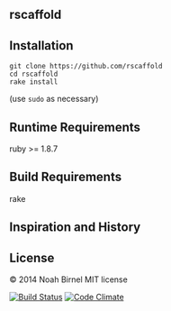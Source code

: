 rscaffold
---------

Installation
---------

    git clone https://github.com/rscaffold
    cd rscaffold
    rake install

(use `sudo` as necessary)

Runtime Requirements
---------
ruby >= 1.8.7

Build Requirements
---------
rake

Inspiration and History
---------
License
---------
© 2014 Noah Birnel
MIT license

[![Build Status](https://travis-ci.org/nbirnel/rscaffold.png?branch=master)](https://travis-ci.org/nbirnel/rscaffold)
[![Code Climate](https://codeclimate.com/github/nbirnel/rscaffold.png)](https://codeclimate.com/github/nbirnel/rscaffold)
